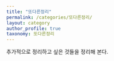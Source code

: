 ```yaml
---
title: "또다른정리"
permalink: /categories/또다른정리/
layout: category
author_profile: true
taxonomy: 또다른정리
---
```


추가적으로 정리하고 싶은 것들을 정리해 본다. 
